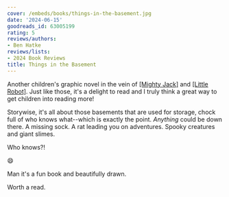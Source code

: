 ```yaml
---
cover: /embeds/books/things-in-the-basement.jpg
date: '2024-06-15'
goodreads_id: 63005199
rating: 5
reviews/authors:
- Ben Hatke
reviews/lists:
- 2024 Book Reviews
title: Things in the Basement
---
```

Another children's graphic novel in the vein of [[Mighty Jack]]() and [[Little Robot]](). Just like those, it's a delight to read and I truly think a great way to get children into reading more!

Storywise, it's all about those basements that are used for storage, chock full of who knows what--which is exactly the point. *Anything* could be down there. A missing sock. A rat leading you on adventures. Spooky creatures and giant slimes. 

Who knows?!

:smile:

Man it's a fun book and beautifully drawn. 

Worth a read. 

<!--more-->